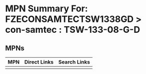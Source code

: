 



# MPN Summary For: FZECONSAMTECTSW1338GD > con-samtec : TSW-133-08-G-D

## MPNs
  

|MPN|Direct Links|Search Links|
| :--- | :--- | :--- |
||||
